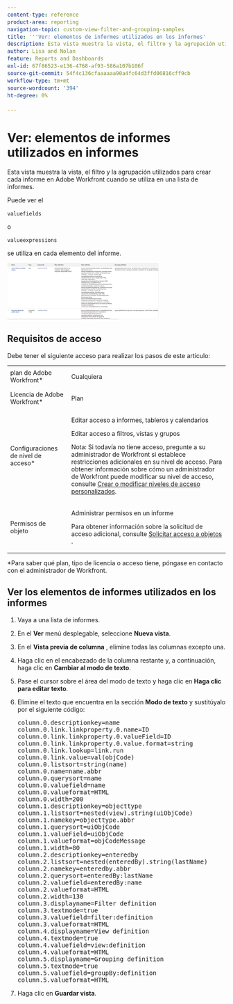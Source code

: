 ```yaml
---
content-type: reference
product-area: reporting
navigation-topic: custom-view-filter-and-grouping-samples
title: '''Ver: elementos de informes utilizados en los informes'
description: Esta vista muestra la vista, el filtro y la agrupación utilizados para crear cada informe en Adobe Workfront cuando se utiliza en una lista de informes.
author: Lisa and Nolan
feature: Reports and Dashboards
exl-id: 67f86523-e136-4768-af93-586a107b106f
source-git-commit: 54f4c136cfaaaaaa90a4fc64d3ffd06816cff9cb
workflow-type: tm+mt
source-wordcount: '394'
ht-degree: 0%

---
```


# Ver: elementos de informes utilizados en informes

Esta vista muestra la vista, el filtro y la agrupación utilizados para crear cada informe en Adobe Workfront cuando se utiliza en una lista de informes.

Puede ver el

```
valuefields
```

o

```
valueexpressions
```

se utiliza en cada elemento del informe.

![report_with_elements_definitions.png](assets/report-with-elements-definitions-350x130.png)

## Requisitos de acceso

Debe tener el siguiente acceso para realizar los pasos de este artículo:

<table style="table-layout:auto"> 
 <col> 
 <col> 
 <tbody> 
  <tr> 
   <td role="rowheader">plan de Adobe Workfront*</td> 
   <td> <p>Cualquiera</p> </td> 
  </tr> 
  <tr> 
   <td role="rowheader">Licencia de Adobe Workfront*</td> 
   <td> <p>Plan </p> </td> 
  </tr> 
  <tr> 
   <td role="rowheader">Configuraciones de nivel de acceso*</td> 
   <td> <p>Editar acceso a informes, tableros y calendarios</p> <p>Editar acceso a filtros, vistas y grupos</p> <p>Nota: Si todavía no tiene acceso, pregunte a su administrador de Workfront si establece restricciones adicionales en su nivel de acceso. Para obtener información sobre cómo un administrador de Workfront puede modificar su nivel de acceso, consulte <a href="../../../administration-and-setup/add-users/configure-and-grant-access/create-modify-access-levels.md" class="MCXref xref">Crear o modificar niveles de acceso personalizados</a>.</p> </td> 
  </tr> 
  <tr> 
   <td role="rowheader">Permisos de objeto</td> 
   <td> <p>Administrar permisos en un informe</p> <p>Para obtener información sobre la solicitud de acceso adicional, consulte <a href="../../../workfront-basics/grant-and-request-access-to-objects/request-access.md" class="MCXref xref">Solicitar acceso a objetos </a>.</p> </td> 
  </tr> 
 </tbody> 
</table>

&#42;Para saber qué plan, tipo de licencia o acceso tiene, póngase en contacto con el administrador de Workfront.

## Ver los elementos de informes utilizados en los informes

1. Vaya a una lista de informes.
1. En el **Ver** menú desplegable, seleccione **Nueva vista**.

1. En el **Vista previa de columna** , elimine todas las columnas excepto una.
1. Haga clic en el encabezado de la columna restante y, a continuación, haga clic en **Cambiar al modo de texto**.
1. Pase el cursor sobre el área del modo de texto y haga clic en **Haga clic para editar texto**.
1. Elimine el texto que encuentra en la sección **Modo de texto** y sustitúyalo por el siguiente código:
   <pre>column.0.descriptionkey=name<br>column.0.link.linkproperty.0.name=ID<br>column.0.link.linkproperty.0.valueField=ID<br>column.0.link.linkproperty.0.value.format=string<br>column.0.link.lookup=link.run<br>column.0.link.value=val(objCode)<br>column.0.listsort=string(name)<br>column.0.name=name.abbr<br>column.0.querysort=name<br>column.0.valuefield=name<br>column.0.valueformat=HTML<br>column.0.width=200<br>column.1.descriptionkey=objecttype<br>column.1.listsort=nested(view).string(uiObjCode)<br>column.1.namekey=objecttype.abbr<br>column.1.querysort=uiObjCode<br>column.1.valueField=uiObjCode<br>column.1.valueformat=objCodeMessage<br>column.1.width=80<br>column.2.descriptionkey=enteredby<br>column.2.listsort=nested(enteredBy).string(lastName)<br>column.2.namekey=enteredby.abbr<br>column.2.querysort=enteredBy:lastName<br>column.2.valuefield=enteredBy:name<br>column.2.valueformat=HTML<br>column.2.width=130<br>column.3.displayname=Filter definition<br>column.3.textmode=true<br>column.3.valuefield=filter:definition<br>column.3.valueformat=HTML<br>column.4.displayname=View definition<br>column.4.textmode=true<br>column.4.valuefield=view:definition<br>column.4.valueformat=HTML<br>column.5.displayname=Grouping definition<br>column.5.textmode=true<br>column.5.valuefield=groupBy:definition<br>column.5.valueformat=HTML<br></pre>

1. Haga clic en **Guardar vista**.
